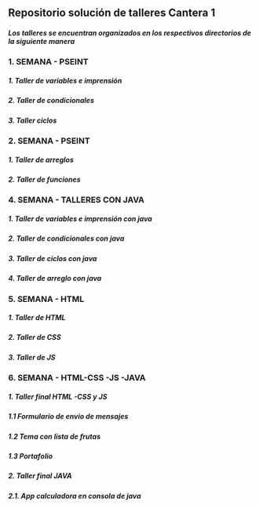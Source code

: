 ## Repositorio solución de talleres Cantera 1
##### Los talleres se encuentran organizados en los respectivos directorios de la siguiente manera
### 1. SEMANA - PSEINT 
##### 1. Taller de variables e imprensión
##### 2. Taller de condicionales
##### 3. Taller ciclos
### 2. SEMANA - PSEINT 
##### 1. Taller de arreglos
##### 2. Taller de funciones
### 4. SEMANA - TALLERES CON JAVA
##### 1. Taller de variables e imprensión con java
##### 2. Taller de condicionales con java
##### 3. Taller de ciclos con java
##### 4. Taller de arreglo con java
### 5. SEMANA - HTML
##### 1. Taller de HTML
##### 2. Taller de CSS
##### 3. Taller de JS
### 6. SEMANA - HTML-CSS -JS -JAVA
##### 1. Taller final HTML -CSS  y JS
##### 1.1 Formulario de envio de mensajes
##### 1.2 Tema con lista de frutas
##### 1.3 Portafolio
##### 2. Taller final JAVA
##### 2.1. App calculadora en consola de java


